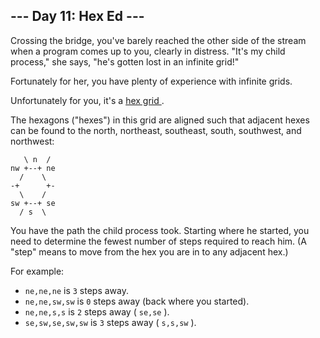 ##  \--- Day 11: Hex Ed ---

Crossing the bridge, you've barely reached the other side of the stream when a
program comes up to you, clearly in distress. "It's my child process," she
says, "he's gotten lost in an infinite grid!"

Fortunately for her, you have plenty of experience with infinite grids.

Unfortunately for you, it's a [ hex grid
](https://en.wikipedia.org/wiki/Hexagonal_tiling) .

The hexagons ("hexes") in  this grid  are aligned such that adjacent hexes can
be found to the north, northeast, southeast, south, southwest, and northwest:

    
    
      
       \ n  /
    nw +--+ ne
      /    \
    -+      +-
      \    /
    sw +--+ se
      / s  \
      
     

You have the path the child process took. Starting where he started, you need
to determine the fewest number of steps required to reach him. (A "step" means
to move from the hex you are in to any adjacent hex.)

For example:

  * ` ne,ne,ne ` is ` 3 ` steps away. 
  * ` ne,ne,sw,sw ` is ` 0 ` steps away (back where you started). 
  * ` ne,ne,s,s ` is ` 2 ` steps away ( ` se,se ` ). 
  * ` se,sw,se,sw,sw ` is ` 3 ` steps away ( ` s,s,sw ` ). 

